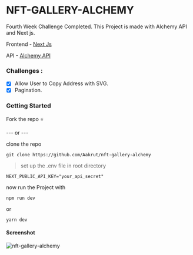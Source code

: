 # NFT-GALLERY-ALCHEMY

Fourth Week Challenge Completed. This Project is made with Alchemy API and Next js.

Frontend - [Next Js](https://nextjs.org/)

API - [Alchemy API](https://www.alchemy.com/)

### Challenges :
 - [x] Allow User to Copy Address with SVG.
 - [x] Pagination.
 
### Getting Started 

Fork the repo ⭐

--- or ---

clone the repo 

```shell
git clone https://github.com/Aakrut/nft-gallery-alchemy
```

> set up the .env file in root directory
```
NEXT_PUBLIC_API_KEY="your_api_secret"
```

now run the Project with 

```shell
npm run dev
```

or 

```shell
yarn dev
```

#### Screenshot

![nft-gallery-alchemy](https://user-images.githubusercontent.com/67114280/184895904-0a335ad6-c1da-45ea-90be-7b44c2cd9b3f.png)
